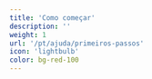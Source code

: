 ```yaml
---
title: 'Como começar'
description: ''
weight: 1
url: '/pt/ajuda/primeiros-passos'
icon: 'lightbulb'
color: bg-red-100
---
```

